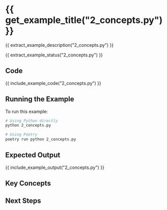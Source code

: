 # {{ get_example_title("2_concepts.py") }}

{{ extract_example_description("2_concepts.py") }}

{{ extract_example_status("2_concepts.py") }}

## Code

{{ include_example_code("2_concepts.py") }}

## Running the Example

To run this example:

```bash
# Using Python directly
python 2_concepts.py

# Using Poetry
poetry run python 2_concepts.py
```

## Expected Output

{{ include_example_output("2_concepts.py") }}

## Key Concepts

<!-- This section should be manually filled in with key concepts demonstrated by the example -->

## Next Steps

<!-- This section should be manually filled in with links to related examples or documentation -->
